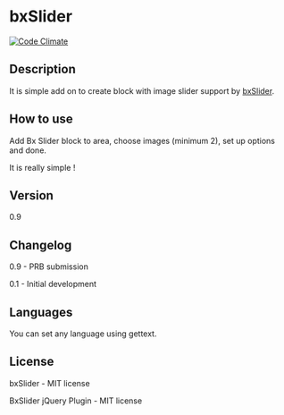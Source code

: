 bxSlider
================

[![Code Climate](https://codeclimate.com/github/dszymczuk/bxSlider/badges/gpa.svg)](https://codeclimate.com/github/dszymczuk/bxSlider)

Description
----

It is simple add on to create block with image slider support by [bxSlider](http://bxslider.com/).



How to use
----

Add Bx Slider block to area, choose images (minimum 2), set up options and done.

It is really simple !



Version
----
0.9

Changelog
----

0.9 - PRB submission

0.1 - Initial development 

Languages
----
You can set any language using gettext.


License
----
bxSlider - MIT license

BxSlider jQuery Plugin - MIT license
